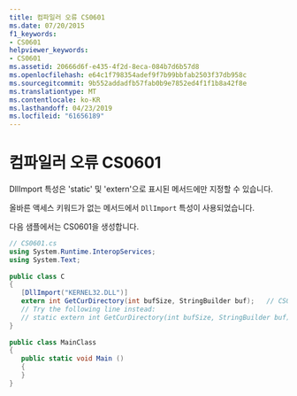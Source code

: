 ```yaml
---
title: 컴파일러 오류 CS0601
ms.date: 07/20/2015
f1_keywords:
- CS0601
helpviewer_keywords:
- CS0601
ms.assetid: 20666d6f-e435-4f2d-8eca-084b7d6b57d8
ms.openlocfilehash: e64c1f798354adef9f7b99bbfab2503f37db958c
ms.sourcegitcommit: 9b552addadfb57fab0b9e7852ed4f1f1b8a42f8e
ms.translationtype: MT
ms.contentlocale: ko-KR
ms.lasthandoff: 04/23/2019
ms.locfileid: "61656189"
---
```

# <a name="compiler-error-cs0601"></a>컴파일러 오류 CS0601
DllImport 특성은 'static' 및 'extern'으로 표시된 메서드에만 지정할 수 있습니다.  
  
 올바른 액세스 키워드가 없는 메서드에서 `DllImport` 특성이 사용되었습니다.  
  
 다음 샘플에서는 CS0601을 생성합니다.  
  
```csharp  
// CS0601.cs  
using System.Runtime.InteropServices;  
using System.Text;  
  
public class C  
{  
   [DllImport("KERNEL32.DLL")]  
   extern int GetCurDirectory(int bufSize, StringBuilder buf);   // CS0601  
   // Try the following line instead:  
   // static extern int GetCurDirectory(int bufSize, StringBuilder buf);  
}  
  
public class MainClass  
{  
   public static void Main ()  
   {  
   }  
}  
```
